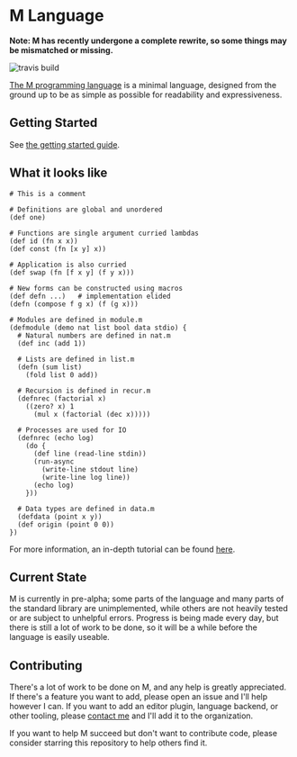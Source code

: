 M Language
==========

**Note: M has recently undergone a complete rewrite, so some things may be
mismatched or missing.**

![travis build](https://travis-ci.com/m-language/m-language.svg?branch=master)

[The M programming language](https://m-language.github.io/) is a minimal 
language, designed from the ground up to be as simple as possible for
readability and expressiveness. 

Getting Started
---------------

See [the getting started guide](https://m-language.readthedocs.io/en/latest/tutorial/starting.html).

What it looks like
------------------

```
# This is a comment

# Definitions are global and unordered
(def one)

# Functions are single argument curried lambdas
(def id (fn x x))
(def const (fn [x y] x))

# Application is also curried
(def swap (fn [f x y] (f y x)))

# New forms can be constructed using macros
(def defn ...)   # implementation elided
(defn (compose f g x) (f (g x)))

# Modules are defined in module.m
(defmodule (demo nat list bool data stdio) {
  # Natural numbers are defined in nat.m
  (def inc (add 1))

  # Lists are defined in list.m
  (defn (sum list)
    (fold list 0 add))

  # Recursion is defined in recur.m
  (defnrec (factorial x)
    ((zero? x) 1
      (mul x (factorial (dec x)))))

  # Processes are used for IO
  (defnrec (echo log)
    (do {
      (def line (read-line stdin))
      (run-async 
        (write-line stdout line)
        (write-line log line))
      (echo log)
    }))

  # Data types are defined in data.m
  (defdata (point x y))
  (def origin (point 0 0))
})
```

For more information, an in-depth tutorial can be found
[here](https://m-language.readthedocs.io/en/latest/tutorial/index.html).

Current State
-------------

M is currently in pre-alpha; some parts of the language and many parts of the
standard library are unimplemented, while others are not heavily tested or are
subject to unhelpful errors. Progress is being made every day, but there is
still a lot of work to be done, so it will be a while before the language is
easily useable.

Contributing
------------

There's a lot of work to be done on M, and any help is greatly appreciated. If
there's a feature you want to add, please open an issue and I'll help however I
can. If you want to add an editor plugin, language backend, or other tooling,
please [contact me](https://github.com/aedans) and I'll add it to the
organization.

If you want to help M succeed but don't want to contribute code, please consider
starring this repository to help others find it.
